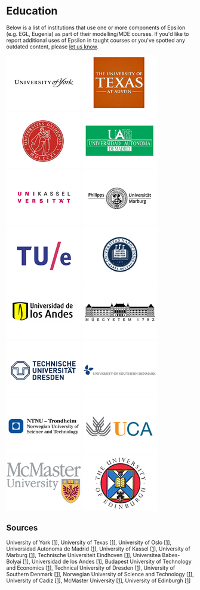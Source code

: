 # Education

Below is a list of institutions that use one or more components of Epsilon (e.g. EGL, Eugenia) as part of their modelling/MDE courses. If you'd like to report additional uses of Epsilon in taught courses or you've spotted any outdated content, please [let us know](../../forum).

![University of York](logos/york.png)
![University of Texas](logos/texas.png)
![University of Oslo](logos/uio.png)
![Universidad Autonoma de Madrid](logos/uam.png)
![University of Kassel](logos/kassel.png)
![University of Marburg](logos/marburg.png)
![Technische Universiteit Eindhoven](logos/tue.png)
![Universitea Babes-Bolyai](logos/babes.png)
![Universidad de los Andes](logos/losandes.png)
![Budapest University of Technology and Economics](logos/bme.png)
![Technical University of Dresden](logos/tud.png)
![University of Southern Denmark](logos/sdu.png)
![Norwegian University of Science and Technology](logos/ntnu.png)
![University of Cadiz](logos/cadiz.png)
![McMaster University](logos/mcmaster.png)
![University of Edinburgh](logos/edin.png)

## Sources


University of York 
	[[1](http://www.cs.york.ac.uk/postgraduate/modules/mode.html)],
University of Texas 
	[[1](http://www.cs.utexas.edu/~jbarbosa/CS392F/)],
University of Oslo 
	[[1](http://www.uio.no/studier/emner/matnat/ifi/INF5120/v13/obligs/oblig-2-description-2013-ajb.pdf)],
Universidad Autonoma de Madrid 
	[[1](http://astreo.ii.uam.es/~jlara/doctorado.2011/4_Generacion_codigo.pdf)],
University of Kassel 
	[[1](http://seblog.cs.uni-kassel.de/wp-content/uploads/2009/11/SE2_Uebung4.pdf)],
University of Marburg 
	[[1](http://www.mathematik.uni-marburg.de/~arendt/fopra12/slides/Neue%20FoPras%20Arendt.pptx)],
Technische Universiteit Eindhoven 
	[[1](http://www.win.tue.nl/~mvdbrand/courses/GLT/1314/exercises/assignment4and5.pdf)],
Universitea Babes-Bolyai 
	[[1](http://www.cs.ubbcluj.ro/~ilazar/ssm/)],
Universidad de los Andes 
	[[1](http://sistemas.uniandes.edu.co/~isis4712/dokuwiki/doku.php?id=tut_eugenia)],
Budapest University of Technology and Economics 
	[[1](https://inf.mit.bme.hu/sites/default/files/materials/category/kateg%C3%B3ria/oktat%C3%A1s/v%C3%A1laszthat%C3%B3-t%C3%A1rgyak/eclipse-alap%C3%BA-fejleszt%C3%A9s-%C3%A9s-integr%C3%A1ci%C3%B3/13/gmf.pdf)],
Technical University of Dresden 
	[[1](http://st-teach.inf.tu-dresden.de/wiki/images/The_Eclipse_Modeling_Framework_(EMF)_-_Christoph_Seidl_(commented).pdf)],
University of Southern Denmark 
	[[1](http://websrv0a.sdu.dk/ups/SSE02/slides/lecture-10.pdf)],
Norwegian University of Science and Technology 
	[[1](https://files.itslearning.com/data/ntnu/open/co37331/1759069.pdf)],
University of Cadiz 
	[[1](http://ocw.uca.es/pluginfile.php/2491/mod_resource/content/0/T5%20-%20Desarrollo%20del%20formato%20de%20representaci%C3%B3n.pdf)],
McMaster University 
	[[1](http://www.cas.mcmaster.ca/~maibaum/Toms_Mac_Site/CAS756.html)],
University of Edinburgh 
	[[1](http://www.inf.ed.ac.uk/teaching/courses/sdm/labs/mdd.html)]
